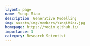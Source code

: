 ```yaml
---
layout: page
name: Yunqi Miao
description: Generative Modelling
img: assets/img/members/YunqiMiao.jpg
homepage: https://yoqim.github.io/
importance: 3
category: Research Scientist
---
```

